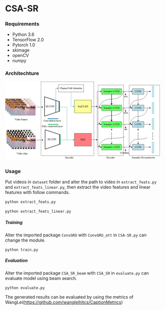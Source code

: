 # CSA-SR

### Requirements
* Python 3.6
* TensorFlow 2.0
* Pytorch 1.0
* skimage
* openCV
* numpy

###  Architechture

![image](https://github.com/YiyongHuang/CSA-SR/blob/main/Architechture.jpg)

### Usage
Put videos in `dataset` folder and alter the path to video in `extract_feats.py` and `extract_feats_linear.py`, then extract the video features and linear features with follow commands.
```python
python extract_feats.py
```
```python
python extract_feats_linear.py
```

##### Training
Alter the imported package `ConvGRU` with `ConvGRU_att` in `CSA-SR.py` can change the module.
```shell
python train.py
```

##### Evaluation
Alter the imported package `CSA_SR_beam` with `CSA_SR` in `evaluate.py` can evaluate model using beam search.
```shell
python evaluate.py
```

The generated results can be evaluated by using the metrics of WangLei(https://github.com/wangleihitcs/CaptionMetrics)

